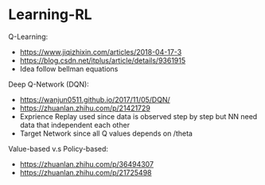 # Learning-RL


Q-Learning:
- https://www.jiqizhixin.com/articles/2018-04-17-3
- https://blog.csdn.net/itplus/article/details/9361915
- Idea follow bellman equations

Deep Q-Network (DQN):
- https://wanjun0511.github.io/2017/11/05/DQN/
- https://zhuanlan.zhihu.com/p/21421729
- Exprience Replay used since data is observed step by step but NN need data that independent each other
- Target Network since all Q values depends on /theta

Value-based v.s Policy-based:
- https://zhuanlan.zhihu.com/p/36494307
- https://zhuanlan.zhihu.com/p/21725498
